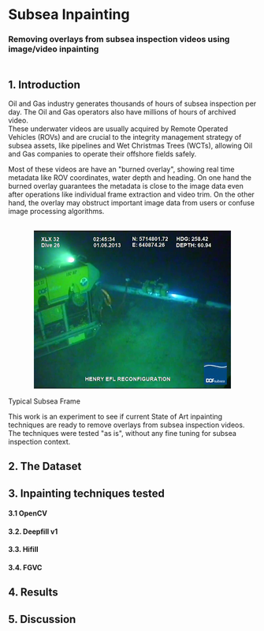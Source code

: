 # Subsea Inpainting
### Removing overlays from subsea inspection videos using image/video inpainting <br><br>


## 1. Introduction

Oil and Gas industry generates thousands of hours of subsea inspection per day. The Oil and Gas operators also have millions of hours of archived video. <br>
These underwater videos are usually acquired by Remote Operated Vehicles (ROVs) and are crucial to the integrity management strategy of subsea assets, like pipelines and Wet Christmas Trees (WCTs), allowing Oil and Gas companies to operate their offshore fields safely. <br>

Most of these videos are have an "burned overlay", showing real time metadata like ROV coordinates, water depth and heading. On one hand the burned overlay guarantees the metadata is close to the image data even after operations like individual frame extraction and video trim. On the other hand, the overlay may obstruct important image data from users or confuse image processing algorithms. <br>

<p align="center">
<br>
  <img src="https://github.com/brunomsantiago/subsea_inpainting/raw/main/images/typical_subsea_frame.png">
  <figcaption>Typical Subsea Frame</figcaption>
</p>

This work is an experiment to see if current State of Art inpainting techniques are ready to remove overlays from subsea inspection videos. The techniques were tested "as is", without any fine tuning for subsea inspection context.


## 2. The Dataset

## 3. Inpainting techniques tested

#### 3.1 OpenCV

#### 3.2. Deepfill v1

#### 3.3. Hifill

#### 3.4. FGVC

## 4. Results

## 5. Discussion
